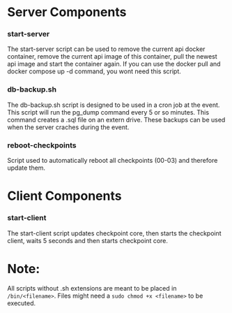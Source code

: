 # Server Components
### start-server
The start-server script can be used to remove the current api docker container, remove the current api image of this container, pull the newest api image and start the container again. If you can use the docker pull and docker compose up -d command, you wont need this script.

### db-backup.sh
The db-backup.sh script is designed to be used in a cron job at the event. This script will run the pg_dump command every 5 or so minutes. This command creates a .sql file on an extern drive. These backups can be used when the server craches during the event.

### reboot-checkpoints
Script used to automatically reboot all checkpoints (00-03) and therefore update them.

# Client Components
### start-client
The start-client script updates checkpoint core, then starts the checkpoint client, waits 5 seconds and then starts checkpoint core.

# Note:
All scripts without .sh extensions are meant to be placed in `/bin/<filename>`. Files might need a `sudo chmod +x <filename>` to be executed.
